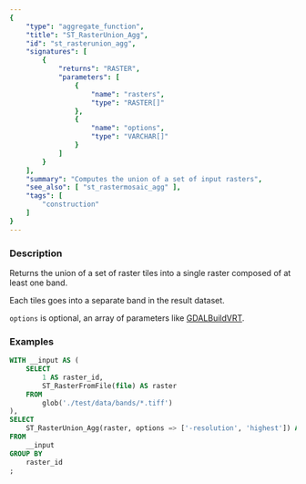 ```yaml
---
{
    "type": "aggregate_function",
    "title": "ST_RasterUnion_Agg",
    "id": "st_rasterunion_agg",
    "signatures": [
        {
            "returns": "RASTER",
            "parameters": [
                {
                    "name": "rasters",
                    "type": "RASTER[]"
                },
                {
                    "name": "options",
                    "type": "VARCHAR[]"
                }
            ]
        }
    ],
    "summary": "Computes the union of a set of input rasters",
    "see_also": [ "st_rastermosaic_agg" ],
    "tags": [
        "construction"
    ]
}
---
```


### Description

Returns the union of a set of raster tiles into a single raster composed of at least one band.

Each tiles goes into a separate band in the result dataset.

`options` is optional, an array of parameters like [GDALBuildVRT](https://gdal.org/programs/gdalbuildvrt.html).

### Examples

```sql
WITH __input AS (
	SELECT
		1 AS raster_id,
		ST_RasterFromFile(file) AS raster
	FROM
		glob('./test/data/bands/*.tiff')
),
SELECT
	ST_RasterUnion_Agg(raster, options => ['-resolution', 'highest']) AS r
FROM
	__input
GROUP BY
	raster_id
;
```
